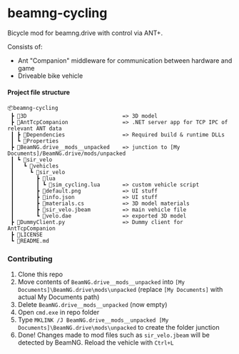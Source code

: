 # beamng-cycling

Bicycle mod for beamng.drive with control via ANT+.  

Consists of:
- Ant "Companion" middleware for communication between hardware and game
- Driveable bike vehicle


#### Project file structure
```
📦beamng-cycling
 ┣ 📂3D                              => 3D model
 ┣ 📂AntTcpCompanion                 => .NET server app for TCP IPC of relevant ANT data
 ┃ ┣ 📂Dependencies                  => Required build & runtime DLLs
 ┃ ┗ 📂Properties
 ┣ 📂BeamNG.drive__mods__unpacked    => junction to [My Documents]/BeamNG.drive/mods/unpacked
 ┃ ┗ 📂sir_velo
 ┃   ┗ 📂vehicles
 ┃     ┗ 📂sir_velo
 ┃       ┣ 📂lua
 ┃       ┃ ┗ 📜sim_cycling.lua       => custom vehicle script
 ┃       ┣ 📜default.png             => UI stuff
 ┃       ┣ 📜info.json               => UI stuff
 ┃       ┣ 📜materials.cs            => 3D model materials
 ┃       ┣ 📜sir_velo.jbeam          => main vehicle file
 ┃       ┗ 📜velo.dae                => exported 3D model
 ┣ 📜DummyClient.py                  => Dummy client for AntTcpCompanion
 ┣ 📜LICENSE
 ┗ 📜README.md
```


### Contributing

1. Clone this repo
1. Move contents of `BeamNG.drive__mods__unpacked` into `[My Documents]\BeamNG.drive\mods\unpacked` (replace `[My Documents]` with actual My Documents path)
1. Delete `BeamNG.drive__mods__unpacked` (now empty)
1. Open `cmd.exe` in repo folder
1. Type `MKLINK /J BeamNG.drive__mods__unpacked [My Documents]\BeamNG.drive\mods\unpacked` to create the folder junction
1. Done! Changes made to mod files such as `sir_velo.jbeam` will be detected by BeamNG. Reload the vehicle with `Ctrl+L`
